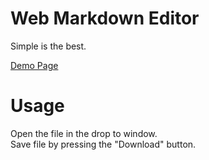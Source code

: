 # Web Markdown Editor
Simple is the best.

[Demo Page](http://tnmtmst.github.io/wmde/)

# Usage
Open the file in the drop to window.  
Save file by pressing the "Download" button.